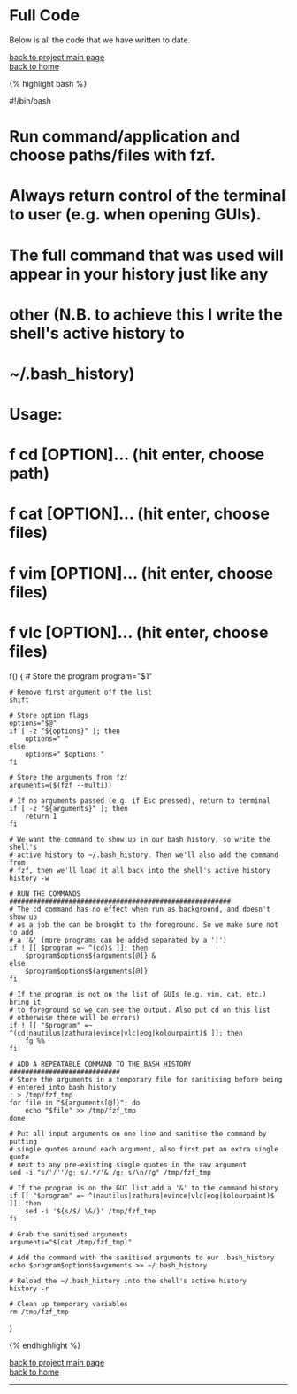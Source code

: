 # Full Code
Below is all the code that we have written to date.

[back to project main page](./fzf_launcher.md)\
[back to home](../index.md)

{% highlight bash %}

#!/bin/bash

# Run command/application and choose paths/files with fzf.
# Always return control of the terminal to user (e.g. when opening GUIs).
# The full command that was used will appear in your history just like any
# other (N.B. to achieve this I write the shell's active history to
# ~/.bash_history)
#
# Usage:
# f cd [OPTION]... (hit enter, choose path)
# f cat [OPTION]... (hit enter, choose files)
# f vim [OPTION]... (hit enter, choose files)
# f vlc [OPTION]... (hit enter, choose files)

f() {
    # Store the program
    program="$1"

    # Remove first argument off the list
    shift

    # Store option flags
    options="$@"
    if [ -z "${options}" ]; then
        options=" "
    else
        options=" $options "
    fi

    # Store the arguments from fzf
    arguments=($(fzf --multi))

    # If no arguments passed (e.g. if Esc pressed), return to terminal
    if [ -z "${arguments}" ]; then
        return 1
    fi

    # We want the command to show up in our bash history, so write the shell's
    # active history to ~/.bash_history. Then we'll also add the command from
    # fzf, then we'll load it all back into the shell's active history
    history -w

    # RUN THE COMMANDS ########################################################
    # The cd command has no effect when run as background, and doesn't show up
    # as a job the can be brought to the foreground. So we make sure not to add
    # a '&' (more programs can be added separated by a '|')
    if ! [[ $program =~ ^(cd)$ ]]; then
        $program$options${arguments[@]} &
    else
        $program$options${arguments[@]}
    fi

    # If the program is not on the list of GUIs (e.g. vim, cat, etc.) bring it
    # to foreground so we can see the output. Also put cd on this list
    # otherwise there will be errors)
    if ! [[ "$program" =~ ^(cd|nautilus|zathura|evince|vlc|eog|kolourpaint)$ ]]; then
        fg %%
    fi

    # ADD A REPEATABLE COMMAND TO THE BASH HISTORY ############################
    # Store the arguments in a temporary file for sanitising before being
    # entered into bash history
    : > /tmp/fzf_tmp
    for file in "${arguments[@]}"; do
        echo "$file" >> /tmp/fzf_tmp
    done

    # Put all input arguments on one line and sanitise the command by putting
    # single quotes around each argument, also first put an extra single quote
    # next to any pre-existing single quotes in the raw argument
    sed -i "s/'/''/g; s/.*/'&'/g; s/\n//g" /tmp/fzf_tmp

    # If the program is on the GUI list add a '&' to the command history
    if [[ "$program" =~ ^(nautilus|zathura|evince|vlc|eog|kolourpaint)$ ]]; then
        sed -i '${s/$/ \&/}' /tmp/fzf_tmp
    fi

    # Grab the sanitised arguments
    arguments="$(cat /tmp/fzf_tmp)"

    # Add the command with the sanitised arguments to our .bash_history
    echo $program$options$arguments >> ~/.bash_history

    # Reload the ~/.bash_history into the shell's active history
    history -r

    # Clean up temporary variables
    rm /tmp/fzf_tmp
}

{% endhighlight %}

[back to project main page](./fzf_launcher.md)\
[back to home](../index.md)

---
<script src="https://utteranc.es/client.js"
        repo="Matt-A-Bennett/Matt-A-Bennett.github.io"
        issue-term="https://matt-a-bennett.github.io/fzf_launcher/full_code.html"
        theme="github-light"
        crossorigin="anonymous"
        async>
</script>

